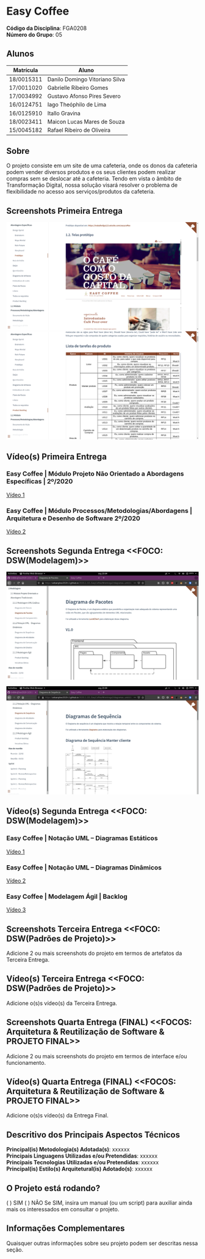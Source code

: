 # Easy Coffee

**Código da Disciplina**: FGA0208<br>
**Número do Grupo**: 05<br>

## Alunos
|Matrícula | Aluno |
| -- | -- |
| 18/0015311  |  Danilo Domingo Vitoriano Silva  |
| 17/0011020  |  Gabrielle Ribeiro Gomes |
| 17/0034992  |  Gustavo Afonso Pires Severo |
| 16/0124751  |  Iago Theóphilo de Lima |
| 16/0125910  |  Itallo Gravina |
| 18/0023411  |  Maicon Lucas Mares de Souza |
| 15/0045182  |  Rafael Ribeiro de Oliveira |

## Sobre 
O projeto consiste em um site de uma cafeteria, onde os donos da cafeteria podem vender diversos produtos e os seus clientes podem realizar compras sem se deslocar até a cafeteria. Tendo em vista o âmbito de Transformação Digital, nossa solução visará resolver o problema de flexibilidade no acesso aos serviços/produtos da cafeteria.

## Screenshots Primeira Entrega
![alt text](https://raw.githubusercontent.com/UnBArqDsw2020-2/2020.2_G5_EasyCoffee/master/docs/entrega1/img/Captura%20de%20tela%20de%202021-02-19%2021-45-10.png)
![alt text](https://raw.githubusercontent.com/UnBArqDsw2020-2/2020.2_G5_EasyCoffee/master/docs/entrega1/img/Captura%20de%20tela%20de%202021-02-19%2021-52-21.png)

## Vídeo(s) Primeira Entrega

### Easy Coffee  | Módulo Projeto Não Orientado a Abordagens Específicas | 2º/2020
[Vídeo 1](https://www.youtube.com/embed/cVBDfov2Z8k)

### Easy Coffee | Módulo Processos/Metodologias/Abordagens | Arquitetura e Desenho de Software 2º/2020
[Vídeo 2](https://www.youtube.com/embed/9V6OZ4iW42g)

## Screenshots Segunda Entrega <<FOCO: DSW(Modelagem)>>
![alt text](docs/img/pacotes.png)

![alt text](docs/img/sequencia.png)

## Vídeo(s) Segunda Entrega <<FOCO: DSW(Modelagem)>>

### Easy Coffee  | Notação UML – Diagramas Estáticos
[Vídeo 1](https://www.youtube.com/watch?v=ZT_EMas2XfU)

### Easy Coffee  | Notação UML – Diagramas Dinâmicos 
[Vídeo 2](https://www.youtube.com/watch?v=gQrbI0ahZyA)

### Easy Coffee  | Modelagem Ágil | Backlog
[Vídeo 3](https://www.youtube.com/watch?v=oxgikbByJzM)

## Screenshots Terceira Entrega <<FOCO: DSW(Padrões de Projeto)>>
Adicione 2 ou mais screenshots do projeto em termos de artefatos da Terceira Entrega.

## Vídeo(s) Terceira Entrega <<FOCO: DSW(Padrões de Projeto)>>
Adicione o(s)s vídeo(s) da Terceira Entrega.

## Screenshots Quarta Entrega (FINAL) <<FOCOS: Arquitetura & Reutilização de Software & PROJETO FINAL>>
Adicione 2 ou mais screenshots do projeto em termos de interface e/ou funcionamento.

## Vídeo(s) Quarta Entrega (FINAL) <<FOCOS: Arquitetura & Reutilização de Software & PROJETO FINAL>>
Adicione o(s)s vídeo(s) da Entrega Final.

## Descritivo dos Principais Aspectos Técnicos 
**Principal(is) Metodologia(s) Adotada(s)**: xxxxxx<br>
**Principais Linguagens Utilizadas e/ou Pretendidas**: xxxxxx<br>
**Principais Tecnologias Utilizadas e/ou Pretendidas**: xxxxxx<br>
**Principal(is) Estilo(s) Arquitetural(is) Adotado(s)**: xxxxxx<br>

## O Projeto está rodando?
( ) SIM
( ) NÃO
Se SIM, insira um manual (ou um script) para auxiliar ainda mais os interessados em consultar o projeto.

## Informações Complementares 
Quaisquer outras informações sobre seu projeto podem ser descritas nessa seção.
